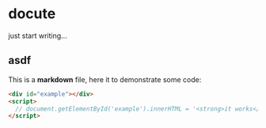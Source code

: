 # docute

just start writing...

## asdf
This is a **markdown** file, here it to demonstrate some code:


````html
<div id="example"></div>
<script>
  // document.getElementById('example').innerHTML = '<strong>it works</strong>'
</script>
````
